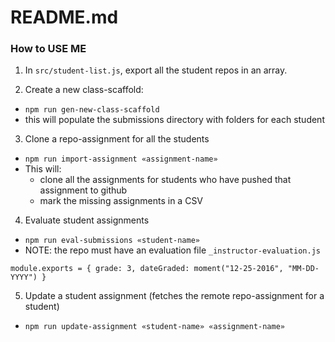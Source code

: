 # README.md

### How to USE ME

1. In `src/student-list.js`, export all the student repos in an array. 

2. Create a new class-scaffold:
  - `npm run gen-new-class-scaffold`
  - this will populate the submissions directory with folders for each student

3. Clone a repo-assignment for all the students
  - `npm run import-assignment «assignment-name»`
  - This will:
    + clone all the assignments for students who have pushed that assignment to github
    + mark the missing assignments in a CSV	

4. Evaluate student assignments
  - `npm run eval-submissions «student-name»`
  - NOTE: the repo must have an evaluation file `_instructor-evaluation.js`
  ```
  module.exports = { grade: 3, dateGraded: moment("12-25-2016", "MM-DD-YYYY") }
  ```

5. Update a student assignment (fetches the remote repo-assignment for a student)
  - `npm run update-assignment «student-name» «assignment-name»`
	